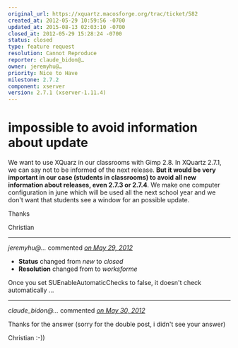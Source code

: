 ```yaml
---
original_url: https://xquartz.macosforge.org/trac/ticket/582
created_at: 2012-05-29 10:59:56 -0700
updated_at: 2015-08-13 02:03:10 -0700
closed_at: 2012-05-29 15:28:24 -0700
status: closed
type: feature request
resolution: Cannot Reproduce
reporter: claude_bidon@…
owner: jeremyhu@…
priority: Nice to Have
milestone: 2.7.2
component: xserver
version: 2.7.1 (xserver-1.11.4)
---
```


impossible to avoid information about update
============================================


We want to use XQuarz in our classrooms with Gimp 2.8. In XQuartz 2.7.1, we can say not to be informed of the next release. **But it would be very important in our case (students in classrooms) to avoid all new information about releases, even 2.7.3 or 2.7.4**. We make one computer configuration in june which will be used all the next school year and we don't want that students see a window for an possible update.

Thanks

Christian



---

*jeremyhu@…* commented *[on May 29, 2012](https://xquartz.macosforge.org/trac/ticket/582#comment:1 "May 29, 2012 at 3:28 PM PDT")*

-   **Status** changed from *new* to *closed*
-   **Resolution** changed from to *worksforme*

Once you set SUEnableAutomaticChecks to false, it doesn't check automatically ...



---

*claude\_bidon@…* commented *[on May 30, 2012](https://xquartz.macosforge.org/trac/ticket/582#comment:2 "May 30, 2012 at 2:58 AM PDT")*

Thanks for the answer (sorry for the double post, i didn't see your answer)

Christian :-))



